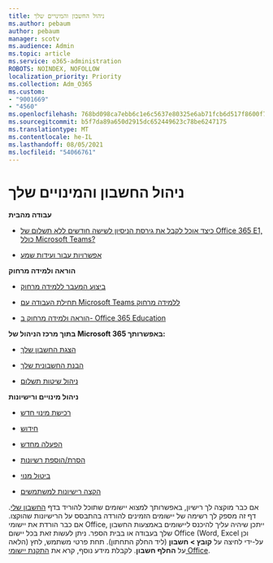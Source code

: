 ```yaml
---
title: ניהול החשבון והמינויים שלך
ms.author: pebaum
author: pebaum
manager: scotv
ms.audience: Admin
ms.topic: article
ms.service: o365-administration
ROBOTS: NOINDEX, NOFOLLOW
localization_priority: Priority
ms.collection: Adm_O365
ms.custom:
- "9001669"
- "4560"
ms.openlocfilehash: 768bd098ca7ebb6c1e6c5637e80325e6ab71fcb6d517f8600f7a42f00db478c8
ms.sourcegitcommit: b5f7da89a650d2915dc652449623c78be6247175
ms.translationtype: MT
ms.contentlocale: he-IL
ms.lasthandoff: 08/05/2021
ms.locfileid: "54066761"
---
```

# <a name="manage-your-account-and-subscriptions"></a>ניהול החשבון והמינויים שלך

**עבודה מהבית**
- [כיצד אוכל לקבל את גירסת הניסיון לשישה חודשים ללא תשלום של Office 365 E1, כולל Microsoft Teams?](https://docs.microsoft.com/MicrosoftTeams/e1-trial-license)

- [אפשרויות עבור ועידות שמע](https://docs.microsoft.com/alchemyinsights/options-for-audio-conferencing)

**הוראה ולמידה מרחוק**

- [ביצוע המעבר ללמידה מרחוק](https://www.microsoft.com/education/remote-learning)

- [תחילת העבודה עם Microsoft Teams ללמידה מרחוק](https://docs.microsoft.com/MicrosoftTeams/remote-learning-edu)

- [הוראה ולמידה מרחוק ב- Office 365 Education](https://docs.microsoft.com/MicrosoftTeams/remote-learning-edu)

**בתוך מרכז הניהול של Microsoft 365 באפשרותך:** 

- [הצגת החשבון שלך](https://docs.microsoft.com/microsoft-365/commerce/billing-and-payments/view-your-bill-or-invoice) 

- [הבנת החשבונית שלך](https://docs.microsoft.com/microsoft-365/commerce/billing-and-payments/understand-your-invoice)

- [ניהול שיטות תשלום](https://docs.microsoft.com/microsoft-365/commerce/billing-and-payments/manage-payment-methods)

**ניהול מינויים ורישיונות** 

- [רכישת מינוי חדש](https://docs.microsoft.com/microsoft-365/commerce/subscriptions/upgrade-to-different-plan)

- [חידוש](https://docs.microsoft.com/microsoft-365/commerce/subscriptions/renew-your-subscription) 

- [הפעלה מחדש](https://docs.microsoft.com/microsoft-365/commerce/subscriptions/reactivate-your-subscription)

- [הסרת/הוספת רשיונות](https://docs.microsoft.com/microsoft-365/commerce/licenses/buy-licenses)

- [ביטול מנוי](https://docs.microsoft.com/microsoft-365/commerce/subscriptions/cancel-your-subscription)

- [הקצה רישיונות למשתמשים](https://docs.microsoft.com/microsoft-365/admin/manage/assign-licenses-to-users)

אם כבר מוקצה לך רישיון, באפשרותך למצוא יישומים שתוכל להוריד בדף [החשבון שלי](https://portal.office.com/account/#installs). דף זה מספק לך רשימה של יישומים הזמינים להורדה בהתבסס על הרישיונות שהוקצו. אם כבר הורדת את יישומי Office, ייתכן שיהיה עליך להיכנס ליישומים באמצעות החשבון שלך בעבודה או בבית הספר. ניתן לעשות זאת בכל יישום Office (Word, Excel וכן הלאה) על-ידי לחיצה על **קובץ > חשבון** (ליד החלק התחתון). תחת פרטי משתמש, לחץ על **החלף חשבון**. לקבלת מידע נוסף, קרא את [התקנת יישומי Office](https://docs.microsoft.com/microsoft-365/admin/setup/install-applications). 
